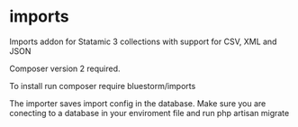 # imports
Imports addon for Statamic 3 collections with support for CSV, XML and JSON

Composer version 2 required.

To install run composer require bluestorm/imports

The importer saves import config in the database. Make sure you are conecting to a database in your enviroment file and run php artisan migrate